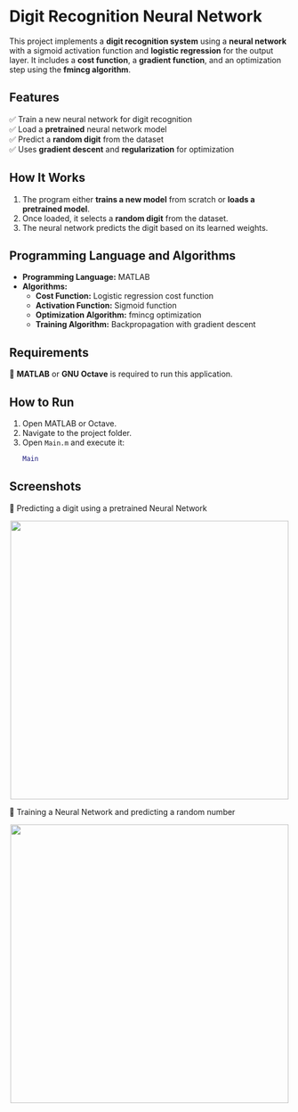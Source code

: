 # Digit Recognition Neural Network  

This project implements a **digit recognition system** using a **neural network** with a sigmoid activation function and **logistic regression** for the output layer. It includes a **cost function**, a **gradient function**, and an optimization step using the **fmincg algorithm**.  

## Features  
✅ Train a new neural network for digit recognition  
✅ Load a **pretrained** neural network model  
✅ Predict a **random digit** from the dataset  
✅ Uses **gradient descent** and **regularization** for optimization  

## How It Works  
1. The program either **trains a new model** from scratch or **loads a pretrained model**.  
2. Once loaded, it selects a **random digit** from the dataset.  
3. The neural network predicts the digit based on its learned weights.  

## Programming Language and Algorithms  
- **Programming Language:** MATLAB  
- **Algorithms:**  
  - **Cost Function:** Logistic regression cost function
  - **Activation Function:** Sigmoid function  
  - **Optimization Algorithm:** fmincg optimization  
  - **Training Algorithm:** Backpropagation with gradient descent  

## Requirements  
🔹 **MATLAB** or **GNU Octave** is required to run this application.  

## How to Run  
1. Open MATLAB or Octave.  
2. Navigate to the project folder.  
3. Open `Main.m` and execute it:  
   ```matlab
   Main

## Screenshots
🔹 Predicting a digit using a pretrained Neural Network
<p align="center"> <img src="https://github.com/user-attachments/assets/64238c54-7a8e-49c5-9ade-30b615ff979e" width="500"> </p>

🔹 Training a Neural Network and predicting a random number
<p align="center"> <img src="https://github.com/user-attachments/assets/7af975fc-f4c5-432c-9308-62a767d2491f" width="500"> </p>
